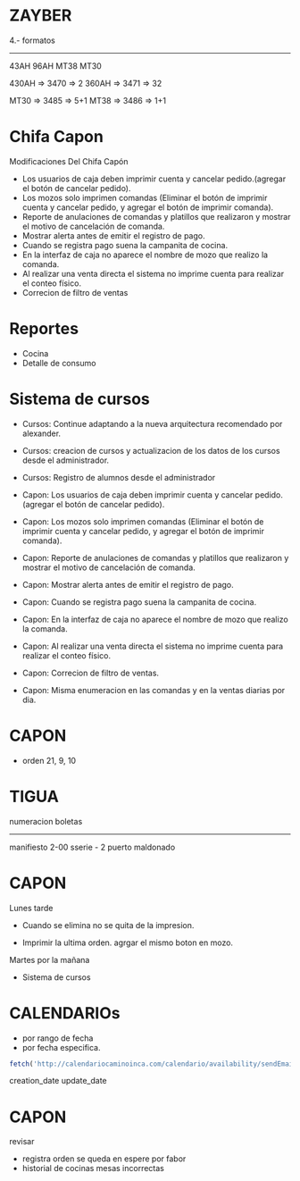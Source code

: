 # ZAYBER
4.- formatos
____________________________________
43AH
96AH
MT38
MT30

430AH   => 3470         => 2
360AH   => 3471         => 32

MT30    => 3485         => 5+1
MT38    => 3486         => 1+1


# Chifa Capon
Modificaciones Del Chifa Capón
- Los usuarios de caja deben imprimir cuenta y cancelar pedido.(agregar el botón de cancelar pedido).
- Los mozos solo imprimen comandas (Eliminar el botón de imprimir cuenta y cancelar pedido, y agregar el botón de imprimir comanda).
- Reporte de anulaciones de comandas y platillos que realizaron y mostrar el motivo de cancelación de comanda.
- Mostrar alerta antes de emitir el registro de pago.
- Cuando se registra pago suena la campanita de cocina.
- En la interfaz de caja no aparece el nombre de mozo que realizo la comanda.
- Al realizar una venta directa el sistema no imprime cuenta para realizar el conteo físico.
- Correcion de filtro de ventas

# Reportes
- Cocina
- Detalle de consumo

# Sistema de cursos
- Cursos: Continue adaptando a la nueva arquitectura recomendado por alexander.
- Cursos: creacion de cursos y actualizacion de los datos de los cursos desde el administrador.
- Cursos: Registro de alumnos desde el administrador

- Capon: Los usuarios de caja deben imprimir cuenta y cancelar pedido.(agregar el botón de cancelar pedido).
- Capon: Los mozos solo imprimen comandas (Eliminar el botón de imprimir cuenta y cancelar pedido, y agregar el botón de imprimir comanda).
- Capon: Reporte de anulaciones de comandas y platillos que realizaron y mostrar el motivo de cancelación de comanda.
- Capon: Mostrar alerta antes de emitir el registro de pago.
- Capon: Cuando se registra pago suena la campanita de cocina.
- Capon: En la interfaz de caja no aparece el nombre de mozo que realizo la comanda.
- Capon: Al realizar una venta directa el sistema no imprime cuenta para realizar el conteo físico.
- Capon: Correcion de filtro de ventas.
- Capon: Misma enumeracion en las comandas y en la ventas diarias por dia.

# CAPON
- orden 21, 9, 10


# TIGUA
numeracion boletas 
-- --- -- --- 
manifiesto 2-00
sserie - 2
puerto maldonado

# CAPON

Lunes tarde
- Cuando se elimina no se quita de la impresion.
* Imprimir la ultima orden. agrgar el mismo boton en mozo.

Martes por la mañana
- Sistema de cursos


# CALENDARIOs
- por rango de fecha
- por fecha especifica.

```javascript
fetch('http://calendariocaminoinca.com/calendario/availability/sendEmail').then(res=>console.log(res)).catch(err => console.log(err));
```


creation_date
update_date


# CAPON
revisar
- registra orden se queda en espere por fabor
- historial de cocinas mesas incorrectas